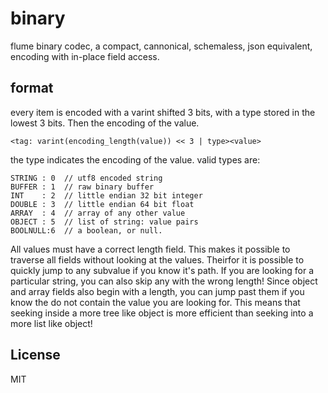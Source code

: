 # binary

flume binary codec, a compact, cannonical, schemaless, json equivalent,
encoding with in-place field access.

## format

every item is encoded with a varint shifted 3 bits,
with a type stored in the lowest 3 bits. Then the encoding of the value.
```
<tag: varint(encoding_length(value)) << 3 | type><value>
```
the type indicates the encoding of the value.
valid types are:

```
STRING : 0  // utf8 encoded string
BUFFER : 1  // raw binary buffer
INT    : 2  // little endian 32 bit integer
DOUBLE : 3  // little endian 64 bit float
ARRAY  : 4  // array of any other value
OBJECT : 5  // list of string: value pairs
BOOLNULL:6  // a boolean, or null.
```

All values must have a correct length field. This makes it possible
to traverse all fields without looking at the values. Theirfor it is possible
to quickly jump to any subvalue if you know it's path. If you are looking for
a particular string, you can also skip any with the wrong length!
Since object and array fields also begin with a length, you can jump past
them if you know the do not contain the value you are looking for.
This means that seeking inside a more tree like object is more efficient
than seeking into a more list like object!

## License

MIT


